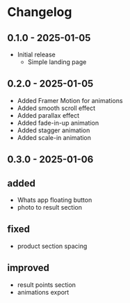 # Changelog

## 0.1.0 - 2025-01-05

- Initial release
  - Simple landing page

## 0.2.0 - 2025-01-05

- Added Framer Motion for animations
- Added smooth scroll effect
- Added parallax effect
- Added fade-in-up animation
- Added stagger animation
- Added scale-in animation

## 0.3.0 - 2025-01-06

## added

- Whats app floating button
- photo to result section

## fixed

- product section spacing

## improved

- result points section
- animations export
